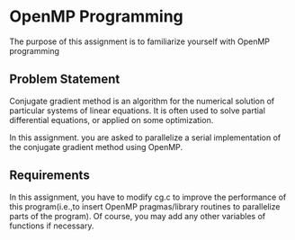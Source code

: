 # OpenMP Programming

The purpose of this assignment is to familiarize yourself with OpenMP programming

## Problem Statement

Conjugate gradient method is an algorithm for the numerical solution of particular systems of linear equations. It is often used to solve partial differential equations, or applied on some optimization.

In this assignment. you are asked to parallelize a serial implementation of the conjugate gradient method using OpenMP.

## Requirements

In this assignment, you have to modify cg.c to improve the performance of this program(i.e.,to insert OpenMP pragmas/library routines to parallelize parts of the program). Of course, you may add any other variables of functions if necessary.
